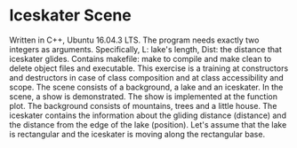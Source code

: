 # Iceskater Scene
Written in C++, Ubuntu 16.04.3 LTS. The program needs exactly two integers as arguments. Specifically, L: lake's length, Dist: the distance that iceskater glides. Contains makefile: make to compile and make clean to delete object files and executable. This exercise is a training at constructors and destructors in case of class composition and at class accessibility and scope. The scene consists of a background, a lake and an iceskater. In the scene, a show is demonstrated. The show is implemented at the function plot. The background consists of mountains, trees and a little house. The iceskater contains the information about the gliding distance (distance) and the distance from the edge of the lake (position). Let's assume that the lake is rectangular and the iceskater is moving along the rectangular base.
